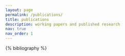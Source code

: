 ```yaml
---
layout: page
permalink: /publications/
title: publications
description: working papers and published research
nav: true
nav_order: 1
---
```


<div class="publications">

{% bibliography %}

</div>
